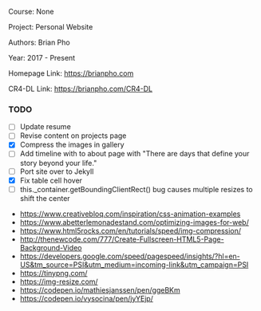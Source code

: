 Course: None

Project: Personal Website

Authors: Brian Pho

Year: 2017 - Present

Homepage Link:  <https://brianpho.com>

CR4-DL Link: <https://brianpho.com/CR4-DL>

### TODO

- [ ] Update resume
- [ ] Revise content on projects page
- [x] Compress the images in gallery
- [ ] Add timeline with to about page with "There are days that define your story beyond your life."
- [ ] Port site over to Jekyll
- [x] Fix table cell hover
- [ ] this._container.getBoundingClientRect() bug causes multiple resizes to shift the center

- <https://www.creativebloq.com/inspiration/css-animation-examples>
- <https://www.abetterlemonadestand.com/optimizing-images-for-web/>
- <https://www.html5rocks.com/en/tutorials/speed/img-compression/>
- <http://thenewcode.com/777/Create-Fullscreen-HTML5-Page-Background-Video>
- <https://developers.google.com/speed/pagespeed/insights/?hl=en-US&tm_source=PSI&utm_medium=incoming-link&utm_campaign=PSI>
- <https://tinypng.com/>
- <https://img-resize.com/>
- <https://codepen.io/mathiesjanssen/pen/ggeBKm>
- <https://codepen.io/vysocina/pen/jyYEjp/>
